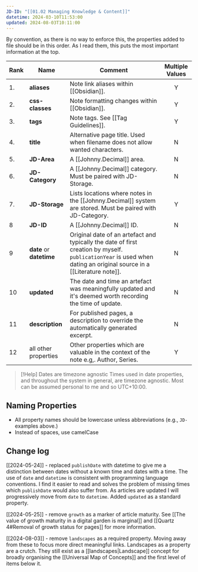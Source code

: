 ```yaml
---
JD-ID: "[[01.02 Managing Knowledge & Content]]"
datetime: 2024-03-10T11:53:00
updated: 2024-08-03T10:11:00
---
```

By convention, as there is no way to enforce this, the properties added to file should be in this order. As I read them, this puts the most important information at the top.

| Rank | Name                     | Comment                                                                                                                                                             | Multiple Values |
| ---- | ------------------------ | ------------------------------------------------------------------------------------------------------------------------------------------------------------------- | :-------------: |
| 1.   | **aliases**              | Note link aliases within [[Obsidian]].                                                                                                                              |        Y        |
| 2.   | **css-classes**          | Note formatting changes within [[Obsidian]].                                                                                                                        |        Y        |
| 3.   | **tags**                 | Note tags. See [[Tag Guidelines]].                                                                                                                                  |        Y        |
| 4.   | **title**                | Alternative page title. Used when filename does not allow wanted characters.                                                                                        |        N        |
| 5.   | **JD-Area**              | A [[Johnny.Decimal]] area.                                                                                                                                          |        N        |
| 6.   | **JD-Category**          | A [[Johnny.Decimal]] category. Must be paired with JD-Storage.                                                                                                      |        N        |
| 7.   | **JD-Storage**           | Lists locations where notes in the [[Johnny.Decimal]] system are stored. Must be paired with JD-Category.                                                           |        Y        |
| 8    | **JD-ID**                | A [[Johnny.Decimal]] ID.                                                                                                                                            |        N        |
| 9    | **date** or **datetime** | Original date of an artefact and typically the date of first creation by myself. `publicationYear` is used when dating an original source in a [[Literature note]]. |        N        |
| 10   | **updated**              | The date and time an artefact was meaningfully updated and it's deemed worth recording the time of update.                                                          |        N        |
| 11   | **description**          | For published pages, a description to override the automatically generated excerpt.                                                                                 |        N        |
| 12   | all other properties     | Other properties which are valuable in the context of the note e.g,. Author, Series.                                                                                |        Y        |

> [!Help] Dates are timezone agnostic
> Times used in date properties, and throughout the system in general, are timezone agnostic. Most can be assumed personal to me and so UTC+10:00.

## Naming Properties
- All property names should be lowercase unless abbreviations (e.g., `JD-` examples above.)
- Instead of spaces, use camelCase

## Change log
[[2024-05-24]] - replaced `publishDate` with datetime to give me a distinction between dates without a known time and dates with a time. The use of `date` and `datetime` is consistent with programming language conventions. I find it easier to read and solves the problem of missing times which `publishDate` would also suffer from. As articles are updated I will progressively move from `date` to `datetime`. Added `updated` as a standard property.

[[2024-05-25]] - remove `growth` as a marker of article maturity. See [[The value of growth maturity in a digital garden is marginal]] and [[Quartz 4#Removal of growth status for pages]] for more information.

[[2024-08-03]] - remove `landscapes` as a required property. Moving away from these to focus more direct meaningful links. Landscapes as a property are a crutch. They still exist as a [[landscapes|Landscape]] concept for broadly organising the [[Universal Map of Concepts]] and the first level of items below it.